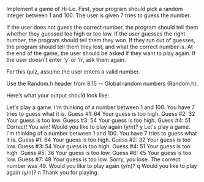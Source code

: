 Implement a game of Hi-Lo. First, your program should pick a random integer between 1 and 100. The user is given 7 tries to guess the number.

If the user does not guess the correct number, the program should tell them whether they guessed too high or too low. If the user guesses the right number, the program should tell them they won. If they run out of guesses, the program should tell them they lost, and what the correct number is. At the end of the game, the user should be asked if they want to play again. If the user doesn’t enter ‘y’ or ‘n’, ask them again.

For this quiz, assume the user enters a valid number.

Use the Random.h header from 8.15 -- Global random numbers (Random.h).

Here’s what your output should look like:

Let's play a game. I'm thinking of a number between 1 and 100. You have 7 tries to guess what it is.
Guess #1: 64
Your guess is too high.
Guess #2: 32
Your guess is too low.
Guess #3: 54
Your guess is too high.
Guess #4: 51
Correct! You win!
Would you like to play again (y/n)? y
Let's play a game. I'm thinking of a number between 1 and 100. You have 7 tries to guess what it is.
Guess #1: 64
Your guess is too high.
Guess #2: 32
Your guess is too low.
Guess #3: 54
Your guess is too high.
Guess #4: 51
Your guess is too high.
Guess #5: 36
Your guess is too low.
Guess #6: 45
Your guess is too low.
Guess #7: 48
Your guess is too low.
Sorry, you lose. The correct number was 49.
Would you like to play again (y/n)? q
Would you like to play again (y/n)? n
Thank you for playing.